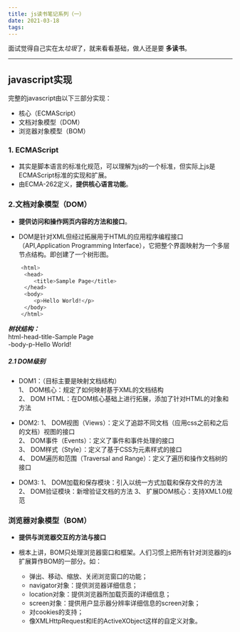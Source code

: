```yaml
---
title: js读书笔记系列（一）
date: 2021-03-18 
tags:
---
```




面试觉得自己实在太*垃圾*了，就来看看基础，做人还是要 **多读书**。
*****  
## javascript实现

完整的javascript由以下三部分实现：
- 核心（ECMAScript）
- 文档对象模型（DOM）
- 浏览器对象模型（BOM）

### 1. ECMAScript
- 其实是脚本语言的标准化规范，可以理解为js的一个标准，但实际上js是ECMAScript标准的实现和扩展。
- 由ECMA-262定义，**提供核心语言功能**。

### 2.文档对象模型（DOM）
- **提供访问和操作网页内容的方法和接口**。  

- DOM是针对XML但经过拓展用于HTML的应用程序编程接口（API,Application Programming Interface），它把整个界面映射为一个多层节点结构。即创建了一个树形图。  
``` bash
	<html>  
	 <head>
	 	<title>Sample Page</title>
	 </head>
	 <body>
	 	<p>Hello World!</p>
	 </body>
	</html>
```
***树状结构：***   
html-head-title-Sample Page  
	-body-p-Hello World!
##### 2.1 DOM级别
- DOM1：（目标主要是映射文档结构）  
 1、 DOM核心：规定了如何映射基于XML的文档结构  
 2、 DOM HTML：在DOM核心基础上进行拓展，添加了针对HTML的对象和方法  
   
- DOM2:
1、 DOM视图（Views）：定义了追踪不同文档（应用css之前和之后的文档）视图的接口  
2、 DOM事件（Events）：定义了事件和事件处理的接口  
3、 DOM样式（Style）：定义了基于CSS为元素样式的接口  
4、 DOM遍历和范围（Traversal and Range）：定义了遍历和操作文档树的接口
- DOM3:
1、 DOM加载和保存模块：引入以统一方式加载和保存文件的方法  
2、 DOM验证模块：新增验证文档的方法
3、 扩展DOM核心：支持XML1.0规范

### 浏览器对象模型（BOM）
- **提供与浏览器交互的方法与接口**  

- 根本上讲，BOM只处理浏览器窗口和框架。人们习惯上把所有针对浏览器的js扩展算作BOM的一部分。如：  
	- 弹出、移动、缩放、关闭浏览窗口的功能；
	- navigator对象：提供浏览器详细信息；
	- location对象：提供浏览器所加载页面的详细信息；
	- screen对象：提供用户显示器分辨率详细信息的screen对象；
	- 对cookies的支持；
	- 像XMLHttpRequest和IE的ActiveXObject这样的自定义对象。​